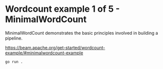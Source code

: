 # Wordcount example 1 of 5 - MinimalWordCount

MinimalWordCount demonstrates the basic principles involved in building a pipeline.

https://beam.apache.org/get-started/wordcount-example/#minimalwordcount-example

`go run .`
